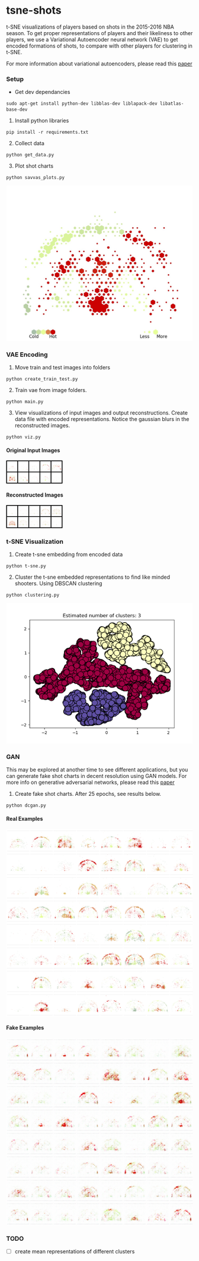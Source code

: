 # tsne-shots
t-SNE visualizations of players based on shots in the 2015-2016 NBA season.
To get proper representations of players and their likeliness to other players,
we use a Variational Autoencoder neural network (VAE) to get encoded formations
of shots, to compare with other players for clustering in t-SNE.

For more information about variational autoencoders, please read this [paper](https://arxiv.org/pdf/1312.6114.pdf)

### Setup
- Get dev dependancies
```
sudo apt-get install python-dev libblas-dev liblapack-dev libatlas-base-dev
```

1. Install python libraries
```
pip install -r requirements.txt
```

2. Collect data
```
python get_data.py
```

3. Plot shot charts
```
python savvas_plots.py
```

![example-shot](plots/example_shot_chart.jpg)

### VAE Encoding
1. Move train and test images into folders
```
python create_train_test.py
```

2. Train vae from image folders.
```
python main.py
```

3. View visualizations of input images and output reconstructions. Create data file with encoded representations. Notice the gaussian blurs in the reconstructed images.
```
python viz.py
```
#### Original Input Images
![original](plots/original_images.png)
#### Reconstructed Images
![reconstructed](plots/reconstructed_images.png)

### t-SNE Visualization
1. Create t-sne embedding from encoded data
```
python t-sne.py
```

2. Cluster the t-sne embedded representations to find like minded shooters. Using DBSCAN clustering
```
python clustering.py
```
![reconstructed](plots/overall_cluster.png)

### GAN
This may be explored at another time to see different applications, but you can generate fake shot charts in decent resolution using GAN models. For more info on generative adversarial networks, please read this [paper](https://arxiv.org/pdf/1511.06434.pdf)

1. Create fake shot charts. After 25 epochs, see results below.
```
python dcgan.py
```
#### Real Examples
![gan_real](real_samples.png)
#### Fake Examples
![gan_fake](fake_samples.png)


### TODO

- [ ] create mean representations of different clusters

